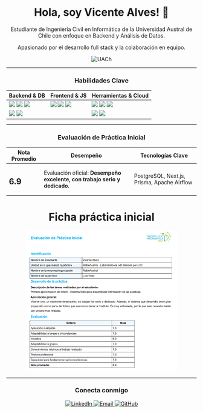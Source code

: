 <h1 align="center">Hola, soy Vicente Alves! 👋</h1>

<div align="center">
  <p>Estudiante de Ingeniería Civil en Informática de la Universidad Austral de Chile con enfoque en Backend y Análisis de Datos.</p>
  <p>Apasionado por el desarrollo full stack y la colaboración en equipo.</p>
</div>

<div align="center">
  <img src="https://upload.wikimedia.org/wikipedia/commons/2/29/Logo_Universidad_Austral_de_Chile.png" alt="UACh" width="150"/>
</div>


---

<h3 align="center">Habilidades Clave</h3>

<div align="center">
  <table>
    <thead>
      <tr>
        <th>Backend & DB</th>
        <th>Frontend & JS</th>
        <th>Herramientas & Cloud</th>
      </tr>
    </thead>
    <tbody>
      <tr>
        <td>
          <img src="https://img.shields.io/badge/Python-3776AB?style=flat&logo=python&logoColor=white" /> 
          <img src="https://img.shields.io/badge/C%2B%2B-00599C?style=flat&logo=c%2B%2B&logoColor=white" /> 
          <img src="https://img.shields.io/badge/Java-007396?style=flat&logo=java&logoColor=white" />
        </td>
        <td>
          <img src="https://img.shields.io/badge/React-61DAFB?style=flat&logo=react&logoColor=white" /> 
          <img src="https://img.shields.io/badge/JavaScript-F7DF1E?style=flat&logo=javascript&logoColor=black" /> 
          <img src="https://img.shields.io/badge/Next.js-000000?style=flat&logo=next.js&logoColor=white" />
        </td>
        <td>
          <img src="https://img.shields.io/badge/Git-F05032?style=flat&logo=git&logoColor=white" /> 
          <img src="https://img.shields.io/badge/GitHub-181717?style=flat&logo=github&logoColor=white" /> 
          <img src="https://img.shields.io/badge/Docker-2496ED?style=flat&logo=docker&logoColor=white" />
        </td>
      </tr>
      <tr>
        <td>
          <img src="https://img.shields.io/badge/PostgreSQL-336791?style=flat&logo=postgresql&logoColor=white" /> 
          <img src="https://img.shields.io/badge/Neo4j-458190?style=flat&logo=neo4j&logoColor=white" />
        </td>
        <td></td>
        <td>
          <img src="https://img.shields.io/badge/Apache_Airflow-0176E0?style=flat&logo=apache-airflow&logoColor=white" /> 
          <img src="https://img.shields.io/badge/Jupyter-F37626?style=flat&logo=jupyter&logoColor=white" />
        </td>
      </tr>
    </tbody>
  </table>
</div>

---

<h3 align="center">Evaluación de Práctica Inicial</h3>

<div align="center">
  <table>
    <thead>
      <tr>
        <th>Nota Promedio</th>
        <th>Desempeño</th>
        <th>Tecnologías Clave</th>
      </tr>
    </thead>
    <tbody>
      <tr>
        <td>
          <h2>6.9</h2>
        </td>
        <td>
          <p>Evaluación oficial: <b>Desempeño excelente, con trabajo serio y dedicado.</b></p>
        </td>
        <td>
          <p>PostgreSQL, Next.js, Prisma, Apache Airflow</p>
        </td>
      </tr>
    </tbody>
  </table>
</div>



<div align="center">
  <h1>Ficha práctica inicial</h1>
  <img src="image.png" alt="Evaluación de mi práctica" width="400"/>
</div>

---

<h3 align="center">Conecta conmigo</h3>

<div align="center">
  <a href="https://www.linkedin.com/in/vicente-alves-obando-1743682a6/" target="_blank">
    <img src="https://img.shields.io/badge/LinkedIn-0077B5?style=for-the-badge&logo=linkedin&logoColor=white" alt="LinkedIn" />
  </a>
  <a href="mailto:vicentealves@hotmail.es">
    <img src="https://img.shields.io/badge/Email-D14836?style=for-the-badge&logo=gmail&logoColor=white" alt="Email" />
  </a>
  <a href="https://github.com/Vicntea">
    <img src="https://img.shields.io/badge/GitHub-100000?style=for-the-badge&logo=github&logoColor=white" alt="GitHub" />
  </a>
</div>
